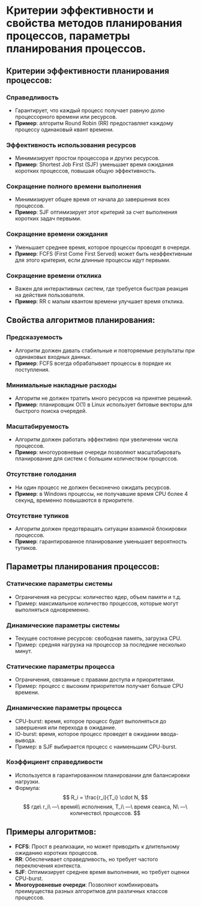 # Критерии эффективности и свойства методов планирования процессов, параметры планирования процессов.

## Критерии эффективности планирования процессов:
### Справедливость  
- Гарантирует, что каждый процесс получает равную долю процессорного времени или ресурсов.  
- **Пример**: алгоритм Round Robin (RR) предоставляет каждому процессу одинаковый квант времени.
### Эффективность использования ресурсов
- Минимизирует простои процессора и других ресурсов.  
- **Пример**: Shortest Job First (SJF) уменьшает время ожидания коротких процессов, повышая общую эффективность.
### Сокращение полного времени выполнения  
- Минимизирует общее время от начала до завершения всех процессов.  
- **Пример**: SJF оптимизирует этот критерий за счет выполнения коротких задач первыми.
### Сокращение времени ожидания
- Уменьшает среднее время, которое процессы проводят в очереди.  
- **Пример**: FCFS (First Come First Served) может быть неэффективным для этого критерия, если длинные процессы идут первыми.
### Сокращение времени отклика
- Важен для интерактивных систем, где требуется быстрая реакция на действия пользователя.  
- **Пример**: RR с малым квантом времени улучшает время отклика.
## Свойства алгоритмов планирования:
### Предсказуемость  
- Алгоритм должен давать стабильные и повторяемые результаты при одинаковых входных данных.  
- **Пример**: FCFS всегда обрабатывает процессы в порядке их поступления.
### Минимальные накладные расходы
- Алгоритм не должен тратить много ресурсов на принятие решений.  
- **Пример**: планировщик O(1) в Linux использует битовые векторы для быстрого поиска очередей.
### Масштабируемость
- Алгоритм должен работать эффективно при увеличении числа процессов.  
- **Пример**: многоуровневые очереди позволяют масштабировать планирование для систем с большим количеством процессов.
### Отсутствие голодания
- Ни один процесс не должен бесконечно ожидать ресурсов.  
- **Пример**: в Windows процессы, не получавшие время CPU более 4 секунд, временно повышаются в приоритете.
### Отсутствие тупиков
- Алгоритм должен предотвращать ситуации взаимной блокировки процессов.  
- **Пример**: гарантированное планирование уменьшает вероятность тупиков.
## Параметры планирования процессов:
### Статические параметры системы
- Ограничения на ресурсы: количество ядер, объем памяти и т.д.  
- Пример: максимальное количество процессов, которые могут выполняться одновременно.
### Динамические параметры системы
- Текущее состояние ресурсов: свободная память, загрузка CPU.  
- Пример: средняя нагрузка на процессор за последние несколько минут.
### Статические параметры процесса
   - Ограничения, связанные с правами доступа и приоритетами.  
   - Пример: процесс с высоким приоритетом получает больше CPU времени.
### Динамические параметры процесса
- CPU-burst: время, которое процесс будет выполняться до завершения или перехода в ожидание.  
- IO-burst: время, которое процесс проведет в ожидании ввода-вывода.  
- Пример: в SJF выбирается процесс с наименьшим CPU-burst.
### Коэффициент справедливости 
- Используется в гарантированном планировании для балансировки нагрузки.  
- Формула:
$$
     R_i = \frac{r_i}{T_i} \cdot N,
$$
$$
     где\ r_i\ —\ время\\ исполнения, T_i\ —\ время сеанса, N\ —\ количество\ процессов.
$$

## Примеры алгоритмов:
- **FCFS**: Прост в реализации, но может приводить к длительному ожиданию коротких процессов.
- **RR**: Обеспечивает справедливость, но требует частого переключения контекста.
- **SJF**: Оптимизирует среднее время выполнения, но требует оценки CPU-burst.
- **Многоуровневые очереди**: Позволяют комбинировать преимущества разных алгоритмов для различных классов процессов.

